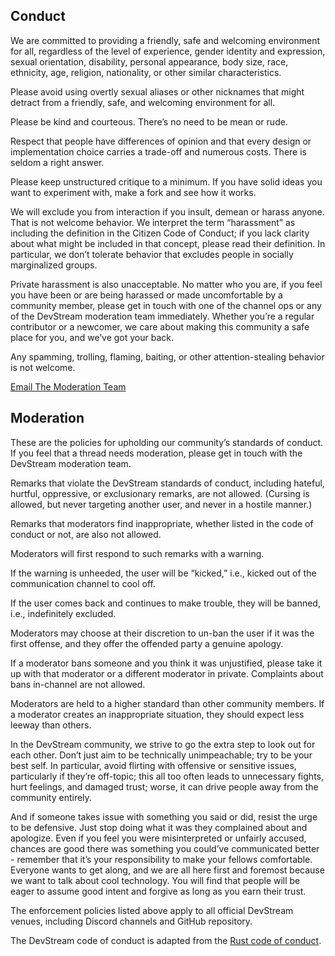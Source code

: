 ## Conduct

We are committed to providing a friendly, safe and welcoming environment for all, regardless of the level of experience, gender identity and expression, sexual orientation, disability, personal appearance, body size, race, ethnicity, age, religion, nationality, or other similar characteristics.

Please avoid using overtly sexual aliases or other nicknames that might detract from a friendly, safe, and welcoming environment for all.

Please be kind and courteous. There’s no need to be mean or rude.

Respect that people have differences of opinion and that every design or implementation choice carries a trade-off and numerous costs. There is seldom a right answer.

Please keep unstructured critique to a minimum. If you have solid ideas you want to experiment with, make a fork and see how it works.

We will exclude you from interaction if you insult, demean or harass anyone. That is not welcome behavior. We interpret the term “harassment” as including the definition in the Citizen Code of Conduct; if you lack clarity about what might be included in that concept, please read their definition. In particular, we don’t tolerate behavior that excludes people in socially marginalized groups.

Private harassment is also unacceptable. No matter who you are, if you feel you have been or are being harassed or made uncomfortable by a community member, please get in touch with one of the channel ops or any of the DevStream moderation team immediately. Whether you’re a regular contributor or a newcomer, we care about making this community a safe place for you, and we’ve got your back.

Any spamming, trolling, flaming, baiting, or other attention-stealing behavior is not welcome.

[Email The Moderation Team](mailto:tiexin.guo@merico.dev)

## Moderation

These are the policies for upholding our community’s standards of conduct. If you feel that a thread needs moderation, please get in touch with the DevStream moderation team.

Remarks that violate the DevStream standards of conduct, including hateful, hurtful, oppressive, or exclusionary remarks, are not allowed. (Cursing is allowed, but never targeting another user, and never in a hostile manner.)

Remarks that moderators find inappropriate, whether listed in the code of conduct or not, are also not allowed.

Moderators will first respond to such remarks with a warning.

If the warning is unheeded, the user will be “kicked,” i.e., kicked out of the communication channel to cool off.

If the user comes back and continues to make trouble, they will be banned, i.e., indefinitely excluded.

Moderators may choose at their discretion to un-ban the user if it was the first offense, and they offer the offended party a genuine apology.

If a moderator bans someone and you think it was unjustified, please take it up with that moderator or a different moderator in private. Complaints about bans in-channel are not allowed.

Moderators are held to a higher standard than other community members. If a moderator creates an inappropriate situation, they should expect less leeway than others.

In the DevStream community, we strive to go the extra step to look out for each other. Don’t just aim to be technically unimpeachable; try to be your best self. In particular, avoid flirting with offensive or sensitive issues, particularly if they’re off-topic; this all too often leads to unnecessary fights, hurt feelings, and damaged trust; worse, it can drive people away from the community entirely.

And if someone takes issue with something you said or did, resist the urge to be defensive. Just stop doing what it was they complained about and apologize. Even if you feel you were misinterpreted or unfairly accused, chances are good there was something you could’ve communicated better - remember that it’s your responsibility to make your fellows comfortable. Everyone wants to get along, and we are all here first and foremost because we want to talk about cool technology. You will find that people will be eager to assume good intent and forgive as long as you earn their trust.

The enforcement policies listed above apply to all official DevStream venues, including Discord channels and GitHub repository. 

The DevStream code of conduct is adapted from the [Rust code of conduct](https://www.rust-lang.org/policies/code-of-conduct).
